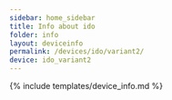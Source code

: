 ```yaml
---
sidebar: home_sidebar
title: Info about ido
folder: info
layout: deviceinfo
permalink: /devices/ido/variant2/
device: ido_variant2
---
```

{% include templates/device_info.md %}
